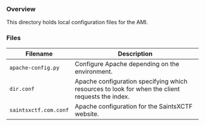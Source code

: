 ### Overview

This directory holds local configuration files for the AMI.

### Files

| Filename              | Description                                                                                      |
|-----------------------|--------------------------------------------------------------------------------------------------|
| `apache-config.py`    | Configure Apache depending on the environment.                                                   |
| `dir.conf`            | Apache configuration specifying which resources to look for when the client requests the index.  |
| `saintsxctf.com.conf` | Apache configuration for the SaintsXCTF website.                                                 |